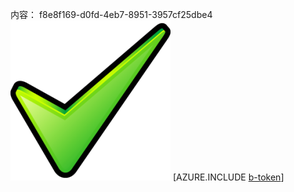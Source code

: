 内容： f8e8f169-d0fd-4eb7-8951-3957cf25dbe4![图像](cf3ed1c4-b200-4425-a713-d3976469fb28.png)
[AZURE.INCLUDE [b-token](bda4c684-f8ef-40c2-a0ee-5f0ec7a6afcc.md)]
